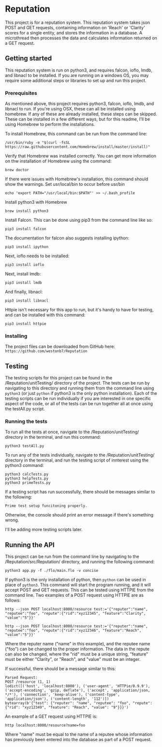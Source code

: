# Reputation

This project is for a reputation system. This reputation system takes json POST and GET requests, containing information on 'Reach' or 'Clarity' scores for a single entity, and stores the information in a database. A microthread then processes the data and calculates information returned on a GET request.

## Getting started

This reputation system is run on python3, and requires falcon, ioflo, lmdb, and libnacl to be installed. If you are running on a windows OS, you may require some additional steps or libraries to set up and run this project.

### Prerequisites

As mentioned above, this project requires python3, falcon, ioflo, lmdb, and libnacl to run. If you're using OSX, these can all be installed using homebrew. If any of these are already installed, these steps can be skipped. These can be installed in a few different ways, but for this readme, I'll be using Homebrew to perform the installations.

To install Homebrew, this command can be run from the command line:

`/usr/bin/ruby -e "$(curl -fsSL https://raw.githubusercontent.com/Homebrew/install/master/install)"`

Verify that Homebrew was installed correctly. You can get more information on thw installation of Homebrew using the command:

`brew doctor`

If there were issues with Homebrew's installation, this command should show the warnings.
Set usr/local/bin to occur before usr/bin

`echo 'export PATH="/usr/local/bin:$PATH"' >> ~/.bash_profile`

Install python3 with Homebrew

`brew install python3`

Install Falcon. This can be done using pip3 from the command line like so:

`pip3 install falcon`

The documentation for falcon also suggests installing ipython:

`pip3 install ipython`

Next, ioflo needs to be installed:

`pip3 install ioflo`

Next, install lmdb:

`pip3 install lmdb`

And finally, libnacl:

`pip3 install libnacl`

Httpie isn't necessary for this app to run, but it's handy to have for testing, and can be installed with this command:

`pip3 install httpie`

### Installing

The project files can be downloaded from GitHub here: `https://github.com/westonb7/Reputation`

## Testing

The testing scripts for this project can be found in the /Reputation/unitTesting/ directory of the project. The tests can be run by navigating to this directory and running them from the command line using `python3` (or just `python` if python3 is the only python installation). Each of the testing scripts can be run individually if you are interested in one specific aspect of the code, or all of the tests can be run together all at once using the testAll.py script.

### Running the tests

To run all the tests at once, navigate to the /Reputation/unitTesting/ directory in the terminal, and run this command:

`python3 testAll.py`

To run any of the tests individually, navigate to the /Reputation/unitTesting/ directory in the terminal, and run the testing script of innterest using the python3 command:

```
python3 calcTests.py
python3 helpTests.py
python3 primeTests.py
```

If a testing script has run successfully, there should be messages similar to the following:

`Prime test setup funcitoning properly.`

Otherwise, the console should print an error message if there's something wrong.

I'll be adding more testing scripts later.

## Running the API

This project can be run from the command line by navigating to the /Reputation/src/Reputation/ directory, and running the following command:

`python3 app.py -f ./flo/main.flo -v concise`

If python3 is the only installation of python, then `python` can be used in place of `python3`. This command will start the program running, and it will accept POST and GET requests. This can be tested using HTTPIE from the command line. Two examples of a POST request using HTTPIE are as follows:

```
http --json POST localhost:8000/resource test:='{"reputer":"name", "reputee":"foo", "repute":{"rid":"xyz12345", "feature":"Clarity", "value":"5"}}'

http --json POST localhost:8000/resource test:='{"reputer":"name", "reputee":"foo", "repute":{"rid":"xyz12346", "feature":"Reach", "value":"5"}}'
```

Where the reputer name ("name" in this example), and the reputee name ("foo") can be changed to the proper information. The data in the repute can also be changed, where the "rid" must be a unique string, "feature" must be either "Clarity", or "Reach", and "value" must be an integer.

If successful, there should be a message similar to this:

```
Parsed Request:
POST /resource (1, 1)
lodict([('host', 'localhost:8000'), ('user-agent', 'HTTPie/0.9.9'), ('accept-encoding', 'gzip, deflate'), ('accept', 'application/json, */*'), ('connection', 'keep-alive'), ('content-type', 'application/json'), ('content-length', '112')])
bytearray(b'{"test": {"reputer": "name", "reputee": "foo", "repute": {"rid": "xyz12349", "feature": "Reach", "value": "9"}}}')
```

An example of a GET request using HTTPIE is:

`http localhost:8000/resource?name=foo`

Where "name" must be equal to the name of a reputee whose information has previously been entered into the database as part of a POST request. 
 
